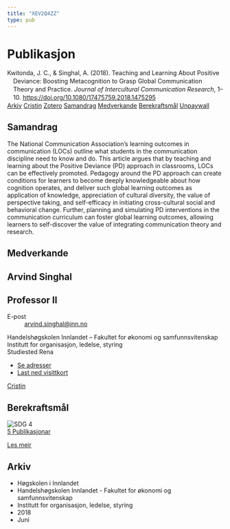 ```yaml
---
title: "XEV2Q4ZZ"
type: pub
---
```

<h1>Publikasjon</h1>
<article id="csl-bib-container-XEV2Q4ZZ" class="csl-bib-container">
  <div class="csl-bib-body" style="line-height: 1.35; padding-left: 1em; text-indent:-1em;">
  <div class="csl-entry">Kwitonda, J. C., &amp; Singhal, A. (2018). Teaching and Learning About Positive Deviance: Boosting Metacognition to Grasp Global Communication Theory and Practice. <i>Journal of Intercultural Communication Research</i>, 1&#x2013;10. <a href="https://doi.org/10.1080/17475759.2018.1475295">https://doi.org/10.1080/17475759.2018.1475295</a></div>
</div>
  <div class="csl-bib-buttons">
    <a href="#taxonomy-article-XEV2Q4ZZ" class="csl-bib-button">Arkiv</a>
    <a href="https://app.cristin.no/results/show.jsf?id=1593169" alt="Cristin URL" class="csl-bib-button">Cristin</a>
    <a href="http://zotero.org/groups/5402882/items/XEV2Q4ZZ" alt="Zotero URL" class="csl-bib-button">Zotero</a>
    <a href="#abstract-article-XEV2Q4ZZ" class="csl-bib-button">Samandrag</a>
    <a href="#contributors-article-XEV2Q4ZZ" class="csl-bib-button">Medverkande</a>
    <a href="#sdg-article-XEV2Q4ZZ" class="csl-bib-button">Berekraftsmål</a>
    <a href="https://doi.org/10.1080/17475759.2018.1475295" class="csl-bib-button">Unpaywall</a>
  </div>
  <div id="csl-bib-meta-container-XEV2Q4ZZ"></div>
</article>
<div id="csl-bib-meta-XEV2Q4ZZ" class="csl-bib-meta">
  <article id="abstract-article-XEV2Q4ZZ" class="abstract-article">
    <h1>Samandrag</h1>
    The National Communication Association’s learning outcomes in communication (LOCs) outline what students in the communication discipline need to know and do. This article argues that by teaching and learning about the Positive Deviance (PD) approach in classrooms, LOCs can be effectively promoted. Pedagogy around the PD approach can create conditions for learners to become deeply knowledgeable about how cognition operates, and deliver such global learning outcomes as application of knowledge, appreciation of cultural diversity, the value of perspective taking, and self-efficacy in initiating cross-cultural social and behavioral change. Further, planning and simulating PD interventions in the communication curriculum can foster global learning outcomes, allowing learners to self-discover the value of integrating communication theory and research.
  </article>
  <article id="contributors-article-XEV2Q4ZZ" class="contributors-article">
    <h1>Medverkande</h1>
    <div class="personas"> <div class="vrtx-hinn-person-card"> <div class="photo"> <i class="lar la-user-circle missing-person"></i> </div> <div class="info"> <hgroup><h1>Arvind Singhal</h1> <h2>Professor II</h2> </hgroup><dl> <dt>E-post</dt> <dd> <a href="mailto:arvind.singhal@inn.no">arvind.singhal@inn.no</a> </dd> </dl> <p> Handelshøgskolen Innlandet – Fakultet for økonomi og samfunnsvitenskap<br> Institutt for organisasjon, ledelse, styring<br> Studiested Rena </p> <ul class="vrtx-hinn-links"> <li><a href="https://www.inn.no/finn-en-ansatt/arvind-singhal.html#vrtx-hinn-addresses">Se adresser</a></li> <li><a href="https://www.inn.no/finn-en-ansatt/arvind-singhal.html?vrtx=vcf">Last ned visittkort</a></li> </ul> </div> </div> <a href="https://app.cristin.no/persons/show.jsf?id=863653" alt="Cristin URL" class="personas-cristin">Cristin</a> </div>
  </article>
  <article id="sdg-article-XEV2Q4ZZ" class="sdg-article">
    <h1>Berekraftsmål</h1>
    <div class="sdg-container"><div id="sdg4" class="sdg"> <img src="{{< params subfolder >}}images/sdg/sdg04_no.png" class="image" alt="SDG 4"> <div class="sdg-overlay"> <a href="{{< params subfolder >}}no/archive/?sdg=4#archive" class="sdg-publication-count"><span>5</span> Publikasjonar</a> <p><a href="NA" class="sdg-read-more">Les meir</a></p> </div> </div></div>
  </article>
  <article id="taxonomy-article-XEV2Q4ZZ" class="taxonomy-article">
    <h1>Arkiv</h1>
    <ul>
      <li>Høgskolen i Innlandet</li>
      <li>Handelshøgskolen Innlandet - Fakultet for økonomi og samfunnsvitenskap</li>
      <li>Institutt for organisasjon, ledelse, styring</li>
      <li>2018</li>
      <li>Juni</li>
    </ul>
  </article>
</div>
